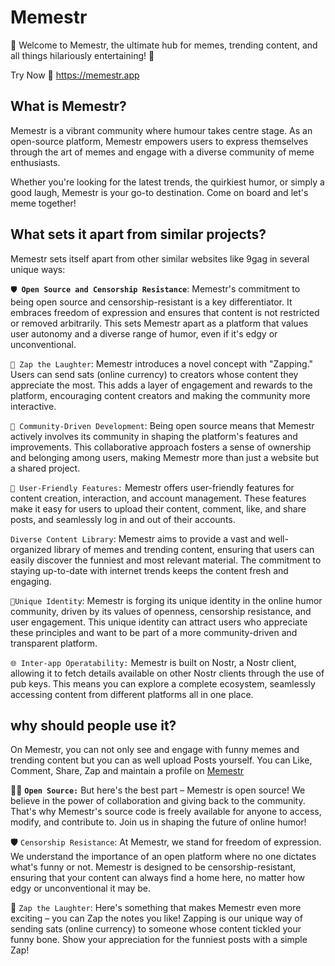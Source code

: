 # Memestr

🚀 Welcome to Memestr, the ultimate hub for memes, trending content, and all
things hilariously entertaining! 🎉

Try Now 🎊 https://memestr.app

## What is Memestr?

Memestr is a vibrant community where humour takes centre stage. As an
open-source platform, Memestr empowers users to express themselves through the
art of memes and engage with a diverse community of meme enthusiasts.

Whether you're looking for the latest trends, the quirkiest humor, or simply a
good laugh, Memestr is your go-to destination. Come on board and let's meme
together!

## What sets it apart from similar projects?

Memestr sets itself apart from other similar websites like 9gag in several
unique ways:

**`🛡️ Open Source and Censorship Resistance`**: Memestr's commitment to being
open
source
and censorship-resistant is a key differentiator. It embraces freedom of
expression and ensures that content is not restricted or removed arbitrarily.
This sets Memestr apart as a platform that values user autonomy and a diverse
range of humor, even if it's edgy or unconventional.

`💸 Zap the Laughter`: Memestr introduces a novel concept with "Zapping." Users
can
send sats (online currency) to creators whose content they appreciate the most.
This adds a layer of engagement and rewards to the platform, encouraging content
creators and making the community more interactive.

`👥 Community-Driven Development`: Being open source means that Memestr actively
involves its community in shaping the platform's features and improvements. This
collaborative approach fosters a sense of ownership and belonging among users,
making Memestr more than just a website but a shared project.

`🤠 User-Friendly Features:` Memestr offers user-friendly features for content
creation, interaction, and account management. These features make it easy for
users to upload their content, comment, like, and share posts, and seamlessly
log in and out of their accounts.

`Diverse Content Library`: Memestr aims to provide a vast and well-organized
library of memes and trending content, ensuring that users can easily discover
the funniest and most relevant material. The commitment to staying up-to-date
with internet trends keeps the content fresh and engaging.

`🌟Unique Identity`: Memestr is forging its unique identity in the online humor
community, driven by its values of openness, censorship resistance, and user
engagement. This unique identity can attract users who appreciate these
principles and want to be part of a more community-driven and transparent
platform.

`🌐 Inter-app Operatability:`
Memestr is built on Nostr, a Nostr client, allowing it to fetch details
available on other Nostr clients through the use of pub keys. This means you can
explore a complete ecosystem, seamlessly accessing content from different
platforms all in one place.

## why should people use it?

On Memestr, you can not only see and engage with funny memes and trending
content but you can as well upload Posts yourself.
You can Like, Comment, Share, Zap and maintain a profile
on [Memestr](https://memestr.app/)

👩‍💻 **`Open Source:`**
But here's the best part – Memestr is open source! We believe in the power of
collaboration and giving back to the community. That's why Memestr's source code
is freely available for anyone to access, modify, and contribute to. Join us in
shaping the future of online humor!

🛡️ `Censorship Resistance`:
At Memestr, we stand for freedom of expression. We understand the importance of
an open platform where no one dictates what's funny or not. Memestr is designed
to be censorship-resistant, ensuring that your content can always find a home
here, no matter how edgy or unconventional it may be.

💸 `Zap the Laughter`:
Here's something that makes Memestr even more exciting – you can Zap the notes
you like! Zapping is our unique way of sending sats (online currency) to someone
whose content tickled your funny bone. Show your appreciation for the funniest
posts with a simple Zap!
